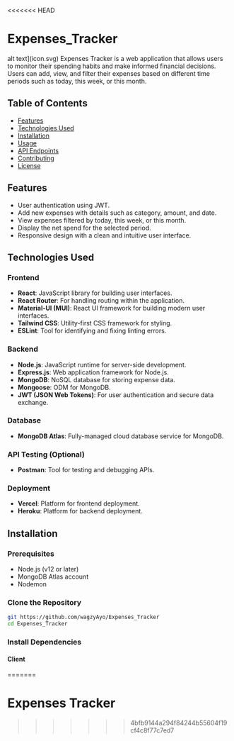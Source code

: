 <<<<<<< HEAD
# Expenses_Tracker
alt text](icon.svg)
Expenses Tracker is a web application that allows users to monitor their spending habits and make informed financial decisions. Users can add, view, and filter their expenses based on different time periods such as today, this week, or this month.


## Table of Contents


- [Features](#features)
- [Technologies Used](#technologies-used)
- [Installation](#installation)
- [Usage](#usage)
- [API Endpoints](#api-endpoints)
- [Contributing](#contributing)
- [License](#license)


## Features


- User authentication using JWT.
- Add new expenses with details such as category, amount, and date.
- View expenses filtered by today, this week, or this month.
- Display the net spend for the selected period.
- Responsive design with a clean and intuitive user interface.


## Technologies Used


### Frontend


- **React**: JavaScript library for building user interfaces.
- **React Router**: For handling routing within the application.
- **Material-UI (MUI)**: React UI framework for building modern user interfaces.
- **Tailwind CSS**: Utility-first CSS framework for styling.
- **ESLint**: Tool for identifying and fixing linting errors.


### Backend


- **Node.js**: JavaScript runtime for server-side development.
- **Express.js**: Web application framework for Node.js.
- **MongoDB**: NoSQL database for storing expense data.
- **Mongoose**: ODM for MongoDB.
- **JWT (JSON Web Tokens)**: For user authentication and secure data exchange.


### Database


- **MongoDB Atlas**: Fully-managed cloud database service for MongoDB.


### API Testing (Optional)


- **Postman**: Tool for testing and debugging APIs.


### Deployment


- **Vercel**: Platform for frontend deployment.
- **Heroku**: Platform for backend deployment.


## Installation


### Prerequisites


- Node.js (v12 or later)
- MongoDB Atlas account
- Nodemon


### Clone the Repository


```bash
git https://github.com/wagzyAyo/Expenses_Tracker
cd Expenses_Tracker
```


### Install Dependencies


#### Client
=======
# Expenses Tracker
>>>>>>> 4bfb9144a294f84244b55604f19cf4c8f77c7ed7
